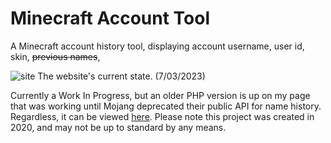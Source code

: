 # Minecraft Account Tool
A Minecraft account history tool, displaying account username, user id, skin, ~~previous names~~, 

![site](https://i.imgur.com/mQfcrNR.png)
The website's current state. (7/03/2023)

Currently a Work In Progress, but an older PHP version is up on my page that was working until Mojang deprecated their public API for name history. Regardless, it can be viewed [here](https://github.com/8liam/minecraft-account-history-tool). Please note this project was created in 2020, and may not be up to standard by any means.
